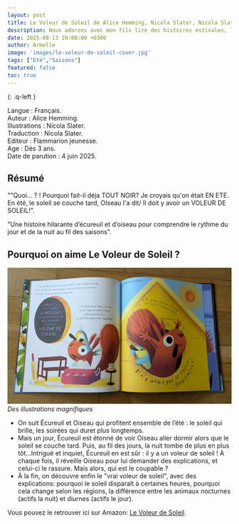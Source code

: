 ```yaml
---
layout: post
title: Le Voleur de Soleil de Alice Hemming, Nicola Slater, Nicola Slater.
description: Nous adorons avec mon fils lire des histoires estivales, l’enquête menée par Écureuil autour du soleil disparu nous ont beaucoup plu.
date: 2025-08-13 20:00:00 +0300
author: Armelle
image: 'images/le-voleur-de-soleil-cover.jpg'
tags: ["Eté","Saisons"]
featured: false
toc: true
---
```


{: .q-left }

Langue : Français.    
Auteur : Alice Hemming.    
Illustrations : Nicola Slater.     
Traduction : Nicola Slater.                     
Editeur : Flammarion jeunesse.                
Age :  Dès 3 ans.                             
Date de parution : 4 juin 2025.         

## Résumé

""Quoi... ? ! Pourquoi fait-il déja TOUT NOIR? Je croyais qu'on était EN ETE. En été, le soleil se couche tard, OIseau l'a dit/ Il doit y avoir un VOLEUR DE SOLEIL!".

"Une histoire hilarante d’écureuil et d’oiseau pour comprendre le rythme du jour et de la nuit au fil des saisons".

## Pourquoi on aime Le Voleur de Soleil ?

![Des illustrations magnifiques](images/le-voleur-de-soleil-int.jpg)
*Des illustrations magnifiques*
- On suit Écureuil et Oiseau qui profitent ensemble de l’été : le soleil qui brille, les soirées qui duret plus longtemps.
- Mais un jour, Écureuil est étonné de voir Oiseau aller dormir alors que le soleil se couche tard. Puis, au fil des jours, la nuit tombe de plus en plus tôt...Intrigué et inquiet, Écureuil en est sûr : il y a un voleur de soleil ! À chaque fois, il réveille Oiseau pour lui demander des explications, et celui-ci le rassure. Mais alors, qui est le coupable ?
- À la fin, on découvre enfin le "vrai voleur de soleil", avec des explications: pourquoi le soleil disparaît à certaines heures, pourquoi cela change selon les régions, la différence entre les animaux nocturnes (actifs la nuit) et diurnes (actifs le jour).

Vous pouvez le retrouver ici sur Amazon: [Le Voleur de Soleil](https://amzn.to/4lTmOhX).



